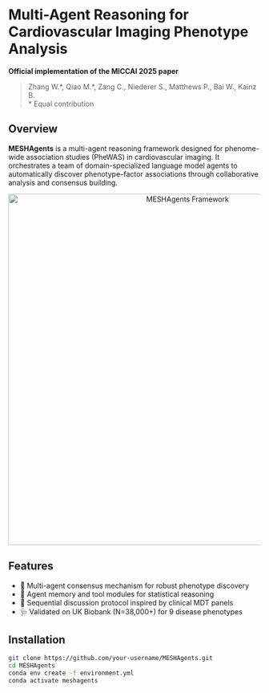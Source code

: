 # Multi-Agent Reasoning for Cardiovascular Imaging Phenotype Analysis
**Official implementation of the MICCAI 2025 paper**  
>  Zhang W.\*, Qiao M.\*, Zang C., Niederer S., Matthews P., Bai W., Kainz B.  
> \* Equal contribution


## Overview

**MESHAgents** is a multi-agent reasoning framework designed for phenome-wide association studies (PheWAS) in cardiovascular imaging. It orchestrates a team of domain-specialized language model agents to automatically discover phenotype–factor associations through collaborative analysis and consensus building.

<p align="center">
  <img src="assets/meshagents_overview.png" alt="MESHAgents Framework" width="700"/>
</p>


## Features

- 🤝 Multi-agent consensus mechanism for robust phenotype discovery  
- 🧠 Agent memory and tool modules for statistical reasoning  
- 💬 Sequential discussion protocol inspired by clinical MDT panels  
- 🩺 Validated on UK Biobank (N=38,000+) for 9 disease phenotypes


## Installation

```bash
git clone https://github.com/your-username/MESHAgents.git
cd MESHAgents
conda env create -f environment.yml
conda activate meshagents
